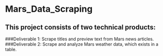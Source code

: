 # Mars_Data_Scraping
## This project consists of two technical products:

###Deliverable 1: Scrape titles and preview text from Mars news articles.
###Deliverable 2: Scrape and analyze Mars weather data, which exists in a table.
